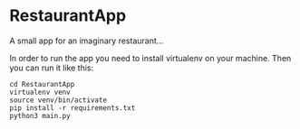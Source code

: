 # RestaurantApp
A small app for an imaginary restaurant...

In order to run the app you need to install virtualenv on your machine. Then you can run it like this:

```
cd RestaurantApp
virtualenv venv
source venv/bin/activate
pip install -r requirements.txt
python3 main.py
```

